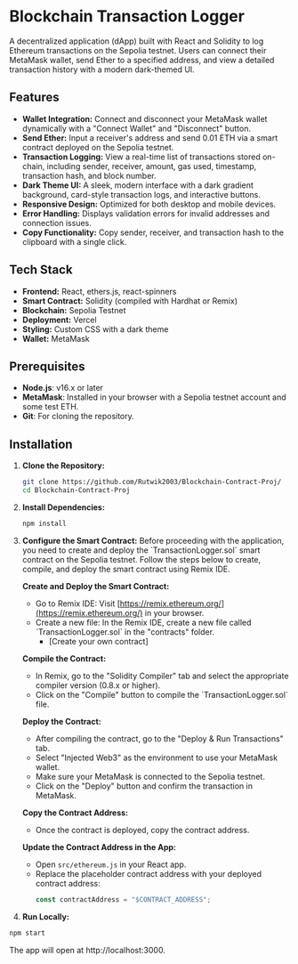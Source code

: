 # Blockchain Transaction Logger

A decentralized application (dApp) built with React and Solidity to log Ethereum transactions on the Sepolia testnet. Users can connect their MetaMask wallet, send Ether to a specified address, and view a detailed transaction history with a modern dark-themed UI.

## Features

- **Wallet Integration:** Connect and disconnect your MetaMask wallet dynamically with a "Connect Wallet" and "Disconnect" button.
- **Send Ether:** Input a receiver's address and send 0.01 ETH via a smart contract deployed on the Sepolia testnet.
- **Transaction Logging:** View a real-time list of transactions stored on-chain, including sender, receiver, amount, gas used, timestamp, transaction hash, and block number.
- **Dark Theme UI:** A sleek, modern interface with a dark gradient background, card-style transaction logs, and interactive buttons.
- **Responsive Design:** Optimized for both desktop and mobile devices.
- **Error Handling:** Displays validation errors for invalid addresses and connection issues.
- **Copy Functionality:** Copy sender, receiver, and transaction hash to the clipboard with a single click.

## Tech Stack

- **Frontend:** React, ethers.js, react-spinners
- **Smart Contract:** Solidity (compiled with Hardhat or Remix)
- **Blockchain:** Sepolia Testnet
- **Deployment:** Vercel
- **Styling:** Custom CSS with a dark theme
- **Wallet:** MetaMask

## Prerequisites

- **Node.js**: v16.x or later
- **MetaMask**: Installed in your browser with a Sepolia testnet account and some test ETH.
- **Git**: For cloning the repository.

## Installation

1. **Clone the Repository:**
   ```bash
   git clone https://github.com/Rutwik2003/Blockchain-Contract-Proj/
   cd Blockchain-Contract-Proj
2. **Install Dependencies:**
   ```bash
   npm install
   ```
3. **Configure the Smart Contract:**
   Before proceeding with the application, you need to create and deploy the \`TransactionLogger.sol\` smart contract on the Sepolia testnet. Follow the steps below to create, compile, and deploy the smart contract using Remix IDE.

   **Create and Deploy the Smart Contract:**
   - Go to Remix IDE: Visit [https://remix.ethereum.org/](https://remix.ethereum.org/) in your browser.
   - Create a new file: In the Remix IDE, create a new file called \`TransactionLogger.sol\` in the "contracts" folder.
     - [Create your own contract]

   **Compile the Contract:**
   - In Remix, go to the "Solidity Compiler" tab and select the appropriate compiler version (0.8.x or higher).
   - Click on the "Compile" button to compile the \`TransactionLogger.sol\` file.

   **Deploy the Contract:**
   - After compiling the contract, go to the "Deploy & Run Transactions" tab.
   - Select "Injected Web3" as the environment to use your MetaMask wallet.
   - Make sure your MetaMask is connected to the Sepolia testnet.
   - Click on the "Deploy" button and confirm the transaction in MetaMask.

   **Copy the Contract Address:**
   - Once the contract is deployed, copy the contract address.

   **Update the Contract Address in the App:**
   - Open `src/ethereum.js` in your React app.
   - Replace the placeholder contract address with your deployed contract address:
     ```javascript
     const contractAddress = "$CONTRACT_ADDRESS";
     ```
     
4. **Run Locally:**
 ```bash
npm start
 ```
The app will open at http://localhost:3000.

